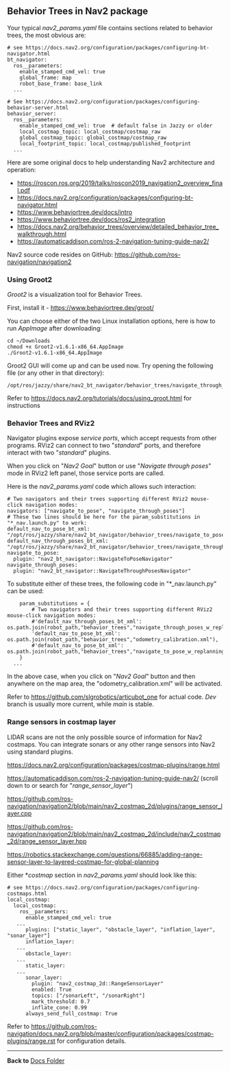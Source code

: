 ## Behavior Trees in Nav2 package

Your typical *nav2_params.yaml* file contains sections related to behavior trees, the most obvious are:
```
# see https://docs.nav2.org/configuration/packages/configuring-bt-navigator.html
bt_navigator:
  ros__parameters:
    enable_stamped_cmd_vel: true
    global_frame: map
    robot_base_frame: base_link
  ...

# See https://docs.nav2.org/configuration/packages/configuring-behavior-server.html
behavior_server:
  ros__parameters:
    enable_stamped_cmd_vel: true  # default false in Jazzy or older
    local_costmap_topic: local_costmap/costmap_raw
    global_costmap_topic: global_costmap/costmap_raw
    local_footprint_topic: local_costmap/published_footprint
  ...
```
Here are some original docs to help understanding Nav2 architecture and operation:

- https://roscon.ros.org/2019/talks/roscon2019_navigation2_overview_final.pdf
- https://docs.nav2.org/configuration/packages/configuring-bt-navigator.html
- https://www.behaviortree.dev/docs/intro
- https://www.behaviortree.dev/docs/ros2_integration
- https://docs.nav2.org/behavior_trees/overview/detailed_behavior_tree_walkthrough.html
- https://automaticaddison.com/ros-2-navigation-tuning-guide-nav2/

Nav2 source code resides on GitHub: https://github.com/ros-navigation/navigation2

### Using Groot2

_Groot2_ is a visualization tool for Behavior Trees.

First, install it - https://www.behaviortree.dev/groot/

You can choose either of the two Linux installation options, here is how to run *AppImage* after downloading:
```
cd ~/Downloads
chmod +x Groot2-v1.6.1-x86_64.AppImage 
./Groot2-v1.6.1-x86_64.AppImage 
```
Groot2 GUI will come up and can be used now. Try opening the following file (or any other in that directory):
```
/opt/ros/jazzy/share/nav2_bt_navigator/behavior_trees/navigate_through_poses_w_replanning_and_recovery.xml
```
Refer to https://docs.nav2.org/tutorials/docs/using_groot.html for instructions

### Behavior Trees and RViz2

Navigator plugins expose _service ports_, which accept requests from other programs.
RViz2 can connect to two "*standard*" ports, and therefore interact with two "*standard*" plugins.

When you click on "*Nav2 Goal*" button or use "*Navigate through poses*" mode in RViz2 left panel, those service ports are called. 

Here is the *nav2_params.yaml* code which allows such interaction:
```
# Two navigators and their trees supporting different RViz2 mouse-click navigation modes: 
navigators: ["navigate_to_pose", "navigate_through_poses"]
# These two lines should be here for the param_substitutions in "*_nav.launch.py" to work:
default_nav_to_pose_bt_xml: "/opt/ros/jazzy/share/nav2_bt_navigator/behavior_trees/navigate_to_pose_w_replanning_and_recovery.xml"
default_nav_through_poses_bt_xml: "/opt/ros/jazzy/share/nav2_bt_navigator/behavior_trees/navigate_through_poses_w_replanning_and_recovery.xml"
navigate_to_pose:
  plugin: "nav2_bt_navigator::NavigateToPoseNavigator"
navigate_through_poses:
  plugin: "nav2_bt_navigator::NavigateThroughPosesNavigator"
```
To substitute either of these trees, the following code in "*_nav.launch.py" can be used:
```
    param_substitutions = {
        # Two navigators and their trees supporting different RViz2 mouse-click navigation modes: 
        #'default_nav_through_poses_bt_xml': os.path.join(robot_path,"behavior_trees","navigate_through_poses_w_replanning_and_recovery.xml"),
        'default_nav_to_pose_bt_xml': os.path.join(robot_path,"behavior_trees","odometry_calibration.xml"),
        #'default_nav_to_pose_bt_xml': os.path.join(robot_path,"behavior_trees","navigate_to_pose_w_replanning_and_recovery.xml")
    }
  ...
```
In the above case, when you click on "*Nav2 Goal*" button and then anywhere on the map area, the "odometry_calibration.xml" will be activated.

Refer to https://github.com/slgrobotics/articubot_one for actual code. _Dev_ branch is usually more current, while _main_ is stable.

### Range sensors in costmap layer

LIDAR scans are not the only possible source of information for Nav2 costmaps. 
You can integrate sonars or any other range sensors into Nav2 using standard plugins.

https://docs.nav2.org/configuration/packages/costmap-plugins/range.html

https://automaticaddison.com/ros-2-navigation-tuning-guide-nav2/  (scroll down to or search for "*range_sensor_layer*")

https://github.com/ros-navigation/navigation2/blob/main/nav2_costmap_2d/plugins/range_sensor_layer.cpp

https://github.com/ros-navigation/navigation2/blob/main/nav2_costmap_2d/include/nav2_costmap_2d/range_sensor_layer.hpp

https://robotics.stackexchange.com/questions/66885/adding-range-sensor-layer-to-layered-costmap-for-global-planning

Either *_costmap_ section in *nav2_params.yaml* should look like this:
```
# see https://docs.nav2.org/configuration/packages/configuring-costmaps.html
local_costmap:
  local_costmap:
    ros__parameters:
      enable_stamped_cmd_vel: true
   ...
      plugins: ["static_layer", "obstacle_layer", "inflation_layer", "sonar_layer"]
      inflation_layer:
   ...
      obstacle_layer:
   ...
      static_layer:
   ...
      sonar_layer:
        plugin: "nav2_costmap_2d::RangeSensorLayer"
        enabled: True
        topics: ["/sonarLeft", "/sonarRight"]
        mark_threshold: 0.7
        inflate_cone: 0.99
      always_send_full_costmap: True
```
Refer to https://github.com/ros-navigation/docs.nav2.org/blob/master/configuration/packages/costmap-plugins/range.rst for configuration details.

----------------

**Back to** [Docs Folder](https://github.com/slgrobotics/robots_bringup/tree/main/Docs)
